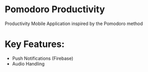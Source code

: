 # Pomodoro Productivity
Productivity Mobile Application inspired by the Pomodoro method

# Key Features:
 - Push Notifications (Firebase)
 - Audio Handling
